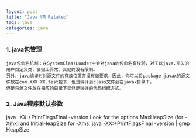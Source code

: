 ```yaml
---
layout: post
title: "Java VM Related"
tags: java 
categories: java
---
```


### 1. java包管理
    java包命名机制：在SystemClassLoader中会对java的包命名有校验，对于以java.开头的用户自定义类，会抛出异常。其他的没有限制。
    另外，java编译时对源文件的存放位置并没有做要求，因此，你可以将package javax的源文件放在com.XXX.XX.test包下，但是编译后class文件会在javax目录下。
    但是将源文件放在相应的目录下显然是很好的代码组织方式。

### 2. Java程序默认参数
   java -XX:+PrintFlagsFinal -version
   Look for the options MaxHeapSize (for -Xmx) and InitialHeapSize for -Xms:
   java -XX:+PrintFlagsFinal -version | grep HeapSize
